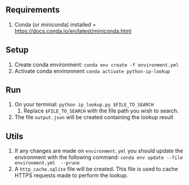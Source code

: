 ## Requirements
1. Conda (or miniconda) installed = https://docs.conda.io/en/latest/miniconda.html

## Setup
1. Create conda environment: `conda env create -f environment.yml`
2. Activate conda environment `conda activate python-ip-lookup`

## Run
1. On your terminal: `python ip_lookup.py $FILE_TO_SEARCH`
   1. Replace `$FILE_TO_SEARCH` with the file path you wish to search.
2. The file `output.json` will be created containing the lookup result 

## Utils
1. If any changes are made on `environment.yml` you should update the environment with the following command:
`conda env update --file environment.yml  --prune`
2. A `http_cache.sqlite` file will be created. This file is used to cache HTTPS requests made to perform the lookup.

